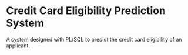 # Credit Card Eligibility Prediction System
 A system designed with PL/SQL to predict the credit card eligibility of an applicant.
